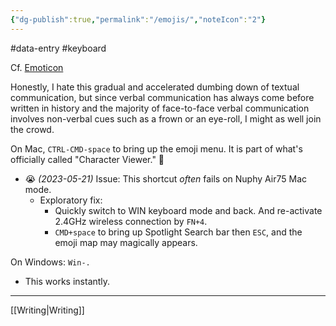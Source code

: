 ```yaml
---
{"dg-publish":true,"permalink":"/emojis/","noteIcon":"2"}
---
```


#data-entry
#keyboard 

Cf. [Emoticon](https://en.wikipedia.org/wiki/Emoticon)

Honestly, I hate this gradual and accelerated dumbing down of textual communication, but since verbal communication has always come before written in history and the majority of face-to-face verbal communication involves non-verbal cues such as a frown or an eye-roll, I might as well join the crowd.

On Mac, `CTRL-CMD-space` to bring up the emoji menu. It is part of what's officially called "Character Viewer." 🤗
- 😭 *(2023-05-21)* Issue: This shortcut *often* fails on Nuphy Air75 Mac mode. 
	- Exploratory fix:
	    - Quickly switch to WIN keyboard mode and back. And re-activate 2.4GHz wireless connection by `FN+4`. 
	    - `CMD+space` to bring up Spotlight Search bar then `ESC`, and the emoji map may magically appears. 

On Windows: `Win-.` 
- This works instantly. 

---
[[Writing\|Writing]]